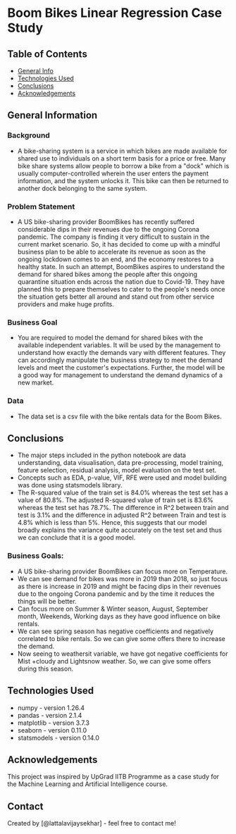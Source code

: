 # Boom Bikes Linear Regression Case Study

## Table of Contents
* [General Info](#general-information)
* [Technologies Used](#technologies-used)
* [Conclusions](#conclusions)
* [Acknowledgements](#acknowledgements)

<!-- You can include any other section that is pertinent to your problem -->

## General Information
### Background
- A bike-sharing system is a service in which bikes are made available for shared use to individuals on a short term basis for a price or free. Many bike share systems allow people to borrow a bike from a "dock" which is usually computer-controlled wherein the user enters the payment information, and the system unlocks it. This bike can then be returned to another dock belonging to the same system.

### Problem Statement
- A US bike-sharing provider BoomBikes has recently suffered considerable dips in their revenues due to the ongoing Corona pandemic. The company is finding it very difficult to sustain in the current market scenario. So, it has decided to come up with a mindful business plan to be able to accelerate its revenue as soon as the ongoing lockdown comes to an end, and the economy restores to a healthy state. In such an attempt, BoomBikes aspires to understand the demand for shared bikes among the people after this ongoing quarantine situation ends across the nation due to Covid-19. They have planned this to prepare themselves to cater to the people's needs once the situation gets better all around and stand out from other service providers and make huge profits.

### Business Goal
- You are required to model the demand for shared bikes with the available independent variables. It will be used by the management to understand how exactly the demands vary with different features. They can accordingly manipulate the business strategy to meet the demand levels and meet the customer's expectations. Further, the model will be a good way for management to understand the demand dynamics of a new market.

### Data
- The data set is a csv file with the bike rentals data for the Boom Bikes.

<!-- You don't have to answer all the questions - just the ones relevant to your project. -->

## Conclusions
- The major steps included in the python notebook are data understanding, data visualisation, data pre-processing, model training, feature selection, residual analysis, model evaluation on the test set.
- Concepts such as EDA, p-value, VIF, RFE were used and model building was done using statsmodels library.
- The R-squared value of the train set is 84.0% whereas the test set has a value of 80.8%. The adjusted R-squared value of train set is 83.6% whereas the test set has 78.7%. The difference in R^2 between train and test is 3.1% and the difference in adjusted R^2 between Train and test is 4.8% which is less than 5%. Hence, this suggests that our model broadly explains the variance quite accurately on the test set and thus we can conclude that it is a good model.

### Business Goals:
- A US bike-sharing provider BoomBikes can focus more on Temperature.
- We can see demand for bikes was more in 2019 than 2018, so just focus as there is increase in 2019 and might be facing dips in their revenues due to the ongoing Corona pandemic and by the time it reduces the things will be better.
- Can focus more on Summer & Winter season, August, September month, Weekends, Working days as they have good influence on bike rentals.
- We can see spring season has negative coefficients and negatively correlated to bike rentals. So we can give some offers there to increase the demand.
- Now seeing to weathersit variable, we have got negative coefficients for Mist +cloudy and Lightsnow weather. So, we can give some offers during this season.

<!-- You don't have to answer all the questions - just the ones relevant to your project. -->


## Technologies Used
- numpy - version 1.26.4
- pandas - version 2.1.4
- matplotlib - version 3.7.3
- seaborn - version 0.11.0
- statsmodels - version 0.14.0

<!-- As the libraries versions keep on changing, it is recommended to mention the version of library used in this project -->

## Acknowledgements
This project was inspired by UpGrad IITB Programme as a case study for the Machine Learning and Artificial Intelligence course.

## Contact
Created by [@lattalavijaysekhar] - feel free to contact me!


<!-- Optional -->
<!-- ## License -->
<!-- This project is open source and available under the [... License](). -->

<!-- You don't have to include all sections - just the one's relevant to your project -->
